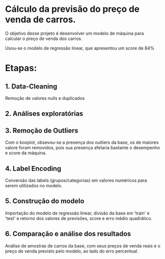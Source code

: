 # Cálculo da previsão do preço de venda de carros.

<p>O objetivo desse projeto é desenvolver um modelo de máquina para calcular o preço de venda dos carros.</p> 
<p>Usou-se o modelo de regressão linear, que apresentou um score de 84%</p> 
<h1>Etapas: </h1>
<h2>1. Data-Cleaning</h2>
<p>Remoção de valores nulls e duplicados</p>
<h2>2. Análises exploratórias</h2>
<h2>3. Remoção de Outliers</h2>
<p>Com o boxplot, obsevou-se a presença dos outliers da base, os de maiores valore foram removidos, pois sua presença afetaria bastante o desempenho e score da máquina. </p>
<h2>4. Label Encoding</h2>
<p>Conversão das labels (grupos/categorias) em valores numéricos para serem utilizados no modelo.</p>
<h2>5. Construção do modelo</h2>
<p>Importação do modelo de regressão linear, divisão da base em 'train' e 'test' e retorno dos valores de previsões, score e erro médio quadrático.</p>
<h2>6. Comparação e análise dos resultados</h2>
<p>Análise de amostras de carros da base, com seus preços de venda reais e o preço de venda previsto pelo modelo, ao lado do erro percentual.</p>
